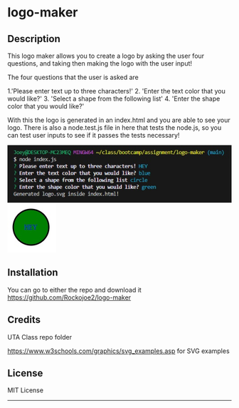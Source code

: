 # logo-maker

## Description

This logo maker allows you to create a logo by asking the user four questions, and taking then making the logo with the user input!

The four questions that the user is asked are

1.'Please enter text up to three characters!'
2. 'Enter the text color that you would like?'
3. 'Select a shape from the following list'
4. 'Enter the shape color that you would like?'

With this the logo is generated in an index.html and you are able to see your logo. There is also a node.test.js file in here that tests the node.js, so you can test user inputs to see if it passes the tests necessary!

<img src="./assets/images/image.jpg"/>
<img src="./assets/images/image2.jpg"/>


## Installation

You can go to either the repo and download it https://github.com/Rockojoe2/logo-maker 


## Credits

UTA Class repo folder

https://www.w3schools.com/graphics/svg_examples.asp for SVG examples

## License

MIT License

---

